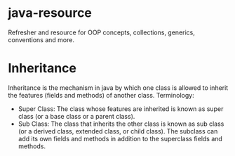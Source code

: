 # java-resource
Refresher and resource for OOP concepts, collections, generics, conventions and more.

# Inheritance
Inheritance is the mechanism in java by which one class is allowed to inherit the features (fields and methods) of another class.
Terminology:

- Super Class: The class whose features are inherited is known as super class (or a base class or a parent class).
- Sub Class: The class that inherits the other class is known as sub class (or a derived class, extended class, or child class). The subclass can add its own fields and methods in addition to the superclass fields and methods.